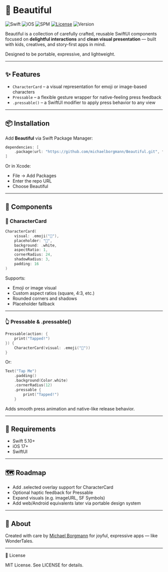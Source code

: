 # 🌈 Beautiful

![Swift](https://img.shields.io/badge/Swift-5.9%20%7C%206.0-orange.svg?logo=swift)
![iOS](https://img.shields.io/badge/iOS-17%2B-blue.svg?logo=apple)
![SPM](https://img.shields.io/badge/SPM-compatible-brightgreen?logo=swift)
[![License](https://img.shields.io/badge/license-MIT-green.svg)](./LICENSE)
![Version](https://img.shields.io/github/v/tag/michaelborgmann/Beautiful?label=release)

Beautiful is a collection of carefully crafted, reusable SwiftUI components focused on **delightful interactions** and **clean visual presentation** — built with kids, creatives, and story-first apps in mind.

Designed to be portable, expressive, and lightweight.

---

## ✨ Features

- `CharacterCard` – a visual representation for emoji or image-based characters
- `Pressable` – a flexible gesture wrapper for native-feeling press feedback
- `.pressable()` – a SwiftUI modifier to apply press behavior to any view

---

## 📦 Installation

Add **Beautiful** via Swift Package Manager:

```swift
dependencies: [
    .package(url: "https://github.com/michaelborgmann/Beautiful.git", from: "0.1.0")
]
```

Or in Xcode:

- File → Add Packages
- Enter the repo URL
- Choose Beautiful

---

## 🚀 Components

### 🧸 CharacterCard

```swift
CharacterCard(
    visual: .emoji("🦄"),
    placeholder: "👤",
    background: .white,
    aspectRatio: 1,
    cornerRadius: 24,
    shadowRadius: 3,
    padding: 16
)
```

Supports:

- Emoji or image visual
- Custom aspect ratios (square, 4:3, etc.)
- Rounded corners and shadows
- Placeholder fallback

---

### 👆 Pressable & .pressable()

```swift
Pressable(action: {
    print("Tapped!")
}) {
    CharacterCard(visual: .emoji("🦊"))
}
```

Or:

```swift
Text("Tap Me")
    .padding()
    .background(Color.white)
    .cornerRadius(12)
    .pressable {
        print("Tapped!")
    }
```

Adds smooth press animation and native-like release behavior.

---

## 🧪 Requirements

- Swift 5.10+
- iOS 17+
- SwiftUI

---

## 🗺️ Roadmap

- Add .selected overlay support for CharacterCard
- Optional haptic feedback for Pressable
- Expand visuals (e.g. imageURL, SF Symbols)
- Add web/Android equivalents later via portable design system

---

## 👤 About

Created with care by [Michael Borgmann](https://github.com/michaelborgmann) for joyful, expressive apps — like WonderTales.

---

📄 License

MIT License. See LICENSE for details.
